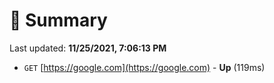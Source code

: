 # 📖 Summary
Last updated: **11/25/2021, 7:06:13 PM**

- `GET` [https://google.com](https://google.com) - **Up** (119ms)

